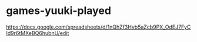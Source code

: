 # games-yuuki-played

https://docs.google.com/spreadsheets/d/1nQhZf3Hvb5aZcb9PX_OdEJ7FyCId9r6tMXeBQ6hubnU/edit
